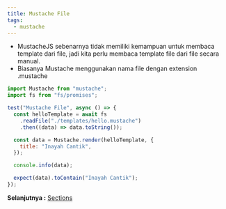 ```yaml
---
title: Mustache File
tags:
  - mustache
---
```


- MustacheJS sebenarnya tidak memiliki kemampuan untuk membaca template dari file, jadi kita perlu membaca template file dari file secara manual.
- Biasanya Mustache menggunakan nama file dengan extension .mustache

```js
import Mustache from "mustache";
import fs from "fs/promises";

test("Mustache File", async () => {
  const helloTemplate = await fs
    .readFile("./templates/hello.mustache")
    .then((data) => data.toString());

  const data = Mustache.render(helloTemplate, {
    title: "Inayah Cantik",
  });

  console.info(data);

  expect(data).toContain("Inayah Cantik");
});
```

**Selanjutnya :** [Sections](sections.md)
